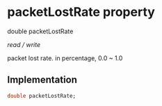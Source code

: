 


# packetLostRate property







double packetLostRate
  
_<span class="feature">read / write</span>_



<p>packet lost rate. in percentage, 0.0 ~ 1.0</p>



## Implementation

```dart
double packetLostRate;
```







